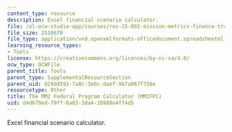 ```yaml
---
content_type: resource
description: Excel financial scenario calculator.
file: /ol-ocw-studio-app/courses/res-15-002-mission-metrics-finance-training-for-federal-credit-program-professionals-summer-2016/d4d679ed79ff6a833da418888e4ff4d5_MM2FPC_ver1pt94.xlsx
file_size: 2516670
file_type: application/vnd.openxmlformats-officedocument.spreadsheetml.sheet
learning_resource_types:
- Tools
license: https://creativecommons.org/licenses/by-nc-sa/4.0/
ocw_type: OCWFile
parent_title: Tools
parent_type: SupplementalResourceSection
parent_uid: 029d4591-7a8c-3e6c-daef-9b7a067f756e
resourcetype: Other
title: The MM2 Federal Program Calculator (MM2FPC)
uid: d4d679ed-79ff-6a83-3da4-18888e4ff4d5
---
```

Excel financial scenario calculator.
